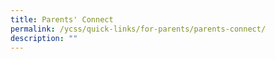 ```yaml
---
title: Parents' Connect
permalink: /ycss/quick-links/for-parents/parents-connect/
description: ""
---
```

